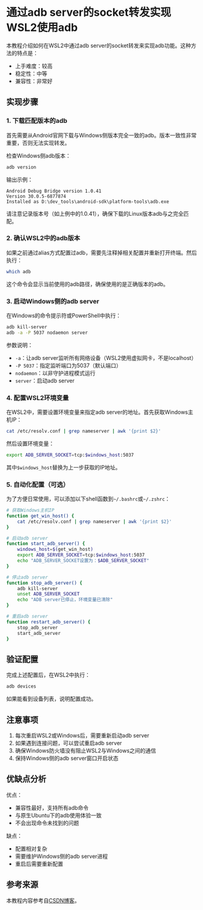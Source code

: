 # 通过adb server的socket转发实现WSL2使用adb

本教程介绍如何在WSL2中通过adb server的socket转发来实现adb功能。这种方法的特点是：
- 上手难度：较高
- 稳定性：中等
- 兼容性：非常好

## 实现步骤

### 1. 下载匹配版本的adb

首先需要从Android官网下载与Windows侧版本完全一致的adb。版本一致性非常重要，否则无法实现转发。

检查Windows侧adb版本：
```bash
adb version
```

输出示例：
```
Android Debug Bridge version 1.0.41
Version 30.0.5-6877874
Installed as D:\dev_tools\android-sdk\platform-tools\adb.exe
```

请注意记录版本号（如上例中的1.0.41），确保下载的Linux版本adb与之完全匹配。

### 2. 确认WSL2中的adb版本

如果之前通过alias方式配置过adb，需要先注释掉相关配置并重新打开终端。然后执行：

```bash
which adb
```

这个命令会显示当前使用的adb路径，确保使用的是正确版本的adb。

### 3. 启动Windows侧的adb server

在Windows的命令提示符或PowerShell中执行：

```bash
adb kill-server
adb -a -P 5037 nodaemon server
```

参数说明：
- `-a`：让adb server监听所有网络设备（WSL2使用虚拟网卡，不是localhost）
- `-P 5037`：指定监听端口为5037（默认端口）
- `nodaemon`：以非守护进程模式运行
- `server`：启动adb server

### 4. 配置WSL2环境变量

在WSL2中，需要设置环境变量来指定adb server的地址。首先获取Windows主机IP：

```bash
cat /etc/resolv.conf | grep nameserver | awk '{print $2}'
```

然后设置环境变量：

```bash
export ADB_SERVER_SOCKET=tcp:$windows_host:5037
```

其中`$windows_host`替换为上一步获取的IP地址。

### 5. 自动化配置（可选）

为了方便日常使用，可以添加以下shell函数到`~/.bashrc`或`~/.zshrc`：

```bash
# 获取Windows主机IP
function get_win_host() {
    cat /etc/resolv.conf | grep nameserver | awk '{print $2}'
}

# 启动adb server
function start_adb_server() {
    windows_host=$(get_win_host)
    export ADB_SERVER_SOCKET=tcp:$windows_host:5037
    echo "ADB_SERVER_SOCKET设置为：$ADB_SERVER_SOCKET"
}

# 停止adb server
function stop_adb_server() {
    adb kill-server
    unset ADB_SERVER_SOCKET
    echo "ADB server已停止，环境变量已清除"
}

# 重启adb server
function restart_adb_server() {
    stop_adb_server
    start_adb_server
}
```

## 验证配置

完成上述配置后，在WSL2中执行：

```bash
adb devices
```

如果能看到设备列表，说明配置成功。

## 注意事项

1. 每次重启WSL2或Windows后，需要重新启动adb server
2. 如果遇到连接问题，可以尝试重启adb server
3. 确保Windows防火墙没有阻止WSL2与Windows之间的通信
4. 保持Windows侧的adb server窗口开启状态

## 优缺点分析

优点：
- 兼容性最好，支持所有adb命令
- 与原生Ubuntu下的adb使用体验一致
- 不会出现命令未找到的问题

缺点：
- 配置相对复杂
- 需要维护Windows侧的adb server进程
- 重启后需要重新配置

## 参考来源

本教程内容参考自[CSDN博客](https://blog.csdn.net/u014175785/article/details/113438143)。 
